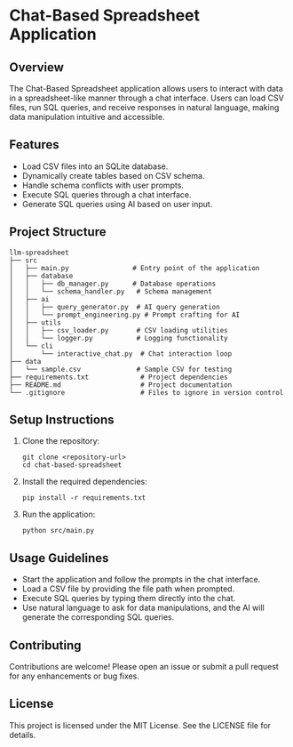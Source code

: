 # Chat-Based Spreadsheet Application

## Overview
The Chat-Based Spreadsheet application allows users to interact with data in a spreadsheet-like manner through a chat interface. Users can load CSV files, run SQL queries, and receive responses in natural language, making data manipulation intuitive and accessible.

## Features
- Load CSV files into an SQLite database.
- Dynamically create tables based on CSV schema.
- Handle schema conflicts with user prompts.
- Execute SQL queries through a chat interface.
- Generate SQL queries using AI based on user input.

## Project Structure
```
llm-spreadsheet
├── src
│   ├── main.py                # Entry point of the application
│   ├── database
│   │   ├── db_manager.py      # Database operations
│   │   └── schema_handler.py   # Schema management
│   ├── ai
│   │   ├── query_generator.py  # AI query generation
│   │   └── prompt_engineering.py # Prompt crafting for AI
│   ├── utils
│   │   ├── csv_loader.py       # CSV loading utilities
│   │   └── logger.py           # Logging functionality
│   └── cli
│       └── interactive_chat.py  # Chat interaction loop
├── data
│   └── sample.csv              # Sample CSV for testing
├── requirements.txt             # Project dependencies
├── README.md                    # Project documentation
└── .gitignore                   # Files to ignore in version control
```

## Setup Instructions
1. Clone the repository:
   ```
   git clone <repository-url>
   cd chat-based-spreadsheet
   ```

2. Install the required dependencies:
   ```
   pip install -r requirements.txt
   ```

3. Run the application:
   ```
   python src/main.py
   ```

## Usage Guidelines
- Start the application and follow the prompts in the chat interface.
- Load a CSV file by providing the file path when prompted.
- Execute SQL queries by typing them directly into the chat.
- Use natural language to ask for data manipulations, and the AI will generate the corresponding SQL queries.

## Contributing
Contributions are welcome! Please open an issue or submit a pull request for any enhancements or bug fixes.

## License
This project is licensed under the MIT License. See the LICENSE file for details.